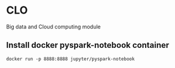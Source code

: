 # CLO
Big data and Cloud computing module

## Install docker pyspark-notebook container
`docker run -p 8888:8888 jupyter/pyspark-notebook`